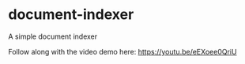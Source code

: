 # document-indexer
A simple document indexer

Follow along with the video demo here: https://youtu.be/eEXoee0QriU
